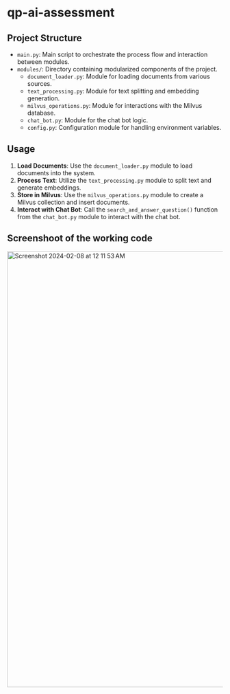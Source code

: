 # qp-ai-assessment

## Project Structure

- `main.py`: Main script to orchestrate the process flow and interaction between modules.
- `modules/`: Directory containing modularized components of the project.
    - `document_loader.py`: Module for loading documents from various sources.
    - `text_processing.py`: Module for text splitting and embedding generation.
    - `milvus_operations.py`: Module for interactions with the Milvus database.
    - `chat_bot.py`: Module for the chat bot logic.
    - `config.py`: Configuration module for handling environment variables.

## Usage

1. **Load Documents**: Use the `document_loader.py` module to load documents into the system.
2. **Process Text**: Utilize the `text_processing.py` module to split text and generate embeddings.
3. **Store in Milvus**: Use the `milvus_operations.py` module to create a Milvus collection and insert documents.
4. **Interact with Chat Bot**: Call the `search_and_answer_question()` function from the `chat_bot.py` module to interact with the chat bot.

## Screenshoot of the working code



<img width="1015" alt="Screenshot 2024-02-08 at 12 11 53 AM" src="https://github.com/delirium0712/qp-ai-assessment/assets/25646098/5012f89a-b06c-4f86-988d-1b9c692aecb9">
